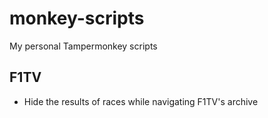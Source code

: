 # monkey-scripts
My personal Tampermonkey scripts

## F1TV
* Hide the results of races while navigating F1TV's archive
